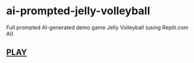 # ai-prompted-jelly-volleyball
Full prompted AI-generated demo game Jelly Volleyball (using Replit.com AI)

## [PLAY](https://tim17d.github.io/ai-prompted-jelly-volleyball/)
